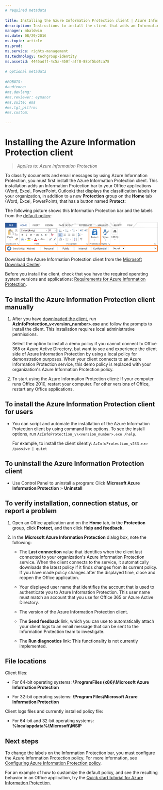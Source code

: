 ```yaml
---
# required metadata

title: Installing the Azure Information Protection client | Azure Information Protection
description: Instructions to install the client that adds an Information Protection bar to your Office applications so that you can select classification labels for your documents and emails.
manager: mbaldwin
ms.date: 08/29/2016
ms.topic: article
ms.prod:
ms.service: rights-management
ms.technology: techgroup-identity
ms.assetid: 4445adff-4c5a-450f-aff8-88bf5bd4ca78

# optional metadata

#ROBOTS:
#audience:
#ms.devlang:
#ms.reviewer: eymanor
#ms.suite: ems
#ms.tgt_pltfrm:
#ms.custom:

---
```


# Installing the Azure Information Protection client

>*Applies to: Azure Information Protection*

To classify documents and email messages by using Azure Information Protection, you must first install the Azure Information Protection client. This installation adds an Information Protection bar to your Office applications (Word, Excel, PowerPoint, Outlook) that displays the classification labels for your organization, in addition to a new **Protection** group on the **Home** tab (Word, Excel, PowerPoint), that has a button named **Protect**:

The following picture shows this Information Protection bar and the labels from the [default policy](configure-policy-default.md):

![Azure Information Protection bar with default policy](../media/info-protect-bar-default.png)

Download the Azure Information Protection client from the [Microsoft Download Center](https://www.microsoft.com/en-us/download/details.aspx?id=53018).

Before you install the client, check that you have the required operating system versions and applications: [Requirements for Azure Information Protection](../get-started/requirements-azure-rms.md).


## To install the Azure Information Protection client manually

1. After you have [downloaded the client](https://www.microsoft.com/en-us/download/details.aspx?id=53018), run **AzInfoProtection_v\<version_number>.exe** and follow the prompts to install the client. This installation requires local administrative permissions.

    Select the option to install a demo policy if you cannot connect to Office 365 or Azure Active Directory, but want to see and experience the client side of Azure Information Protection by using a local policy for demonstration purposes. When your client connects to an Azure Information Protection service, this demo policy is replaced with your organization's Azure Information Protection policy. 

2. To start using the Azure Information Protection client: If your computer runs Office 2010, restart your computer. For other versions of Office, restart any Office applications.

## To install the Azure Information Protection client for users

- You can script and automate the installation of the Azure Information Protection client by using command line options. To see the install options, run `AzInfoProtection_v\<version_number>.exe /help`.

    For example, to install the client silently: `AzInfoProtection_v233.exe /passive | quiet`


## To uninstall the Azure Information Protection client

- Use Control Panel to uninstall a program: Click **Microsoft Azure Information Protection** > **Uninstall**

## To verify installation, connection status, or report a problem

1. Open an Office application and on the **Home** tab, in the **Protection** group, click **Protect**, and then click **Help and feedback**.

2. In the **Microsoft Azure Information Protection** dialog box, note the following:

    - The **Last connection** value that identifies when the client last connected to your organization's Azure Information Protection service. When the client connects to the service, it automatically downloads the latest policy if it finds changes from its current policy. If you have made policy changes after the displayed time, close and reopen the Office application.

    - Your displayed user name that identifies the account that is used to authenticate you to Azure Information Protection. This user name must match an account that you use for Office 365 or Azure Active Directory.

    - The version of the Azure Information Protection client.

    - The **Send feedback** link, which you can use to automatically attach your client logs to an email message that can be sent to the Information Protection team to investigate.

    - The **Run diagnostics** link: This functionality is not currently implemented.

## File locations

Client files:	

- For 64-bit operating systems: **\ProgramFiles (x86)\Microsoft Azure Information Protection**

- For 32-bit operating systems: **\Program Files\Microsoft Azure Information Protection**

Client logs files and currently installed policy file:

- For 64-bit and 32-bit operating systems: **%localappdata%\Microsoft\MSIP**


## Next steps

To change the labels on the Information Protection bar, you must configure the Azure Information Protection policy. For more information, see [Configuring Azure Information Protection policy](../deploy-use/configure-policy.md).

For an example of how to customize the default policy, and see the resulting behavior in an Office application, try the [Quick start tutorial for Azure Information Protection](../get-started/infoprotect-quick-start-tutorial.md). 
